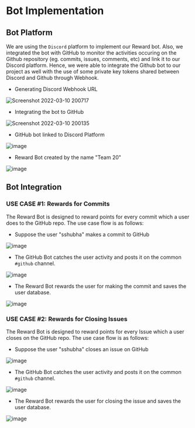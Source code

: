 # Bot Implementation

## Bot Platform

We are using the ```Discord``` platform to implement our Reward bot. Also, we integrated the bot with GitHub to monitor the activities occuring on the Github repository (eg. commits, issues, comments, etc) and link it to our Discord platform. Hence, we were able to integrate the Github bot to our project as well with the use of some private key tokens shared between Discord and Github through Webhook.

- Generating Discord Webhook URL

![Screenshot 2022-03-10 200717](https://media.github.ncsu.edu/user/22719/files/80f44e2d-1f9f-49ca-ab3c-329aa324002c)

- Integrating the bot to GitHub
 
![Screenshot 2022-03-10 200135](https://media.github.ncsu.edu/user/22719/files/6a63b7ac-f24c-4552-acfc-66af22f56416)

- GitHub bot linked to Discord Platform

![image](https://media.github.ncsu.edu/user/22719/files/a448c50b-4b04-4926-8c16-6c6bcaaa3c84)

- Reward Bot created by the name "Team 20"

![image](https://media.github.ncsu.edu/user/22719/files/240a368c-6847-4802-9b20-fd201fa0ac2a)


## Bot Integration

### USE CASE #1: Rewards for Commits

The Reward Bot is designed to reward points for every commit which a user does to the GitHub repo. The use case flow is as follows:

- Suppose the user "sshubha" makes a commit to GitHub

![image](https://media.github.ncsu.edu/user/22719/files/62f280fc-1f29-4723-80e1-3bdbd44168db)

- The GitHub Bot catches the user activity and posts it on the common ```#github``` channel.

![image](https://media.github.ncsu.edu/user/22719/files/80810107-796c-4ba5-88e7-5e5b7da06282)

- The Reward Bot rewards the user for making the commit and saves the user database.

![image](https://media.github.ncsu.edu/user/22719/files/da868f84-1944-4b7a-a492-6d6fdbd36d28)


### USE CASE #2: Rewards for Closing Issues

The Reward Bot is designed to reward points for every Issue which a user closes on the GitHub repo. The use case flow is as follows:

- Suppose the user "sshubha" closes an issue on GitHub

![image](https://media.github.ncsu.edu/user/22719/files/e491fb9d-4d35-4450-bc95-18f59775d930)

- The GitHub Bot catches the user activity and posts it on the common ```#github``` channel.

![image](https://media.github.ncsu.edu/user/22719/files/382904d3-1ef5-4a28-a0bd-54feb3721787)

- The Reward Bot rewards the user for closing the issue and saves the user database.

![image](https://media.github.ncsu.edu/user/22719/files/d73fb2a3-d18b-472e-a875-f2048e1b8937)












